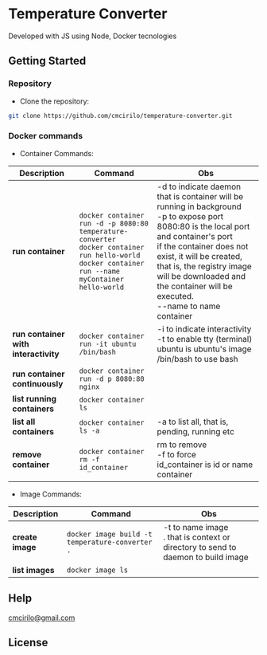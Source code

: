 # Temperature Converter

Developed with JS using Node, Docker tecnologies

## Getting Started

### Repository

- Clone the repository:

```sh
git clone https://github.com/cmcirilo/temperature-converter.git
```

### Docker commands

- Container Commands:

| Description                          | Command                                                                                                                                                           | Obs                                                                                                                                                                                                                                                                                                                                |
| ------------------------------------ | ----------------------------------------------------------------------------------------------------------------------------------------------------------------- | ---------------------------------------------------------------------------------------------------------------------------------------------------------------------------------------------------------------------------------------------------------------------------------------------------------------------------------- |
| **run container**                    | `docker container run -d -p 8080:80 temperature-converter` <br /> `docker container run hello-world` <br /> `docker container run --name myContainer hello-world` | -d to indicate daemon that is container will be running in background <br /> -p to expose port <br /> 8080:80 is the local port and container's port<br /> if the container does not exist, it will be created, that is, the registry image will be downloaded and the container will be executed. <br /> --name to name container |
| **run container with interactivity** | `docker container run -it ubuntu /bin/bash`                                                                                                                       | -i to indicate interactivity<br /> -t to enable tty (terminal) <br /> ubuntu is ubuntu's image <br /> /bin/bash to use bash                                                                                                                                                                                                        |
| **run container continuously**       | `docker container run -d p 8080:80 nginx`                                                                                                                         |                                                                                                                                                                                                                                                                                                                                    |
| **list running containers**          | `docker container ls`                                                                                                                                             |                                                                                                                                                                                                                                                                                                                                    |
| **list all containers**              | `docker container ls -a`                                                                                                                                          | -a to list all, that is, pending, running etc                                                                                                                                                                                                                                                                                      |
| **remove container**                 | `docker container rm -f id_container`                                                                                                                             | rm to remove<br /> -f to force <br /> id_container is id or name container                                                                                                                                                                                                                                                         |

- Image Commands:

| Description      | Command                                         | Obs                                                                                     |
| ---------------- | ----------------------------------------------- | --------------------------------------------------------------------------------------- |
| **create image** | `docker image build -t temperature-converter .` | -t to name image <br /> . that is context or directory to send to daemon to build image |
| **list images**  | `docker image ls`                               |                                                                                         |

## Help

cmcirilo@gmail.com

## License
